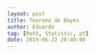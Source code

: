 ```yaml
---
layout: post
title: Teorema de Bayes
author: Eduardo
tag: [Math, Statistic, pt]
date: 2019-06-22 20:40:00
---
```



